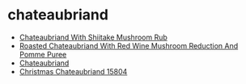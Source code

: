 # chateaubriand

 * [Chateaubriand With Shiitake Mushroom Rub](../../index/c/chateaubriand-with-shiitake-mushroom-rub.json)
 * [Roasted Chateaubriand With Red Wine Mushroom Reduction And Pomme Puree](../../index/r/roasted-chateaubriand-with-red-wine-mushroom-reduction-and-pomme-puree.json)
 * [Chateaubriand](../../index/c/chateaubriand.json)
 * [Christmas Chateaubriand 15804](../../index/c/christmas-chateaubriand-15804.json)
